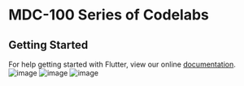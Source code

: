 # MDC-100 Series of Codelabs

## Getting Started

For help getting started with Flutter, view our online
[documentation](https://flutter.io/).
![image](https://github.com/aruya2707/Proyek_4_Individu/assets/116321705/e9b15a7c-4434-458e-83d9-72df8f1c8b01)
![image](https://github.com/aruya2707/Proyek_4_Individu/assets/116321705/9e2411ad-ad7f-4dfb-b03e-0ae8c10a305c)
![image](https://github.com/aruya2707/Proyek_4_Individu/assets/116321705/77ec7ebe-21ea-4d62-9d45-c91bc8654769)

